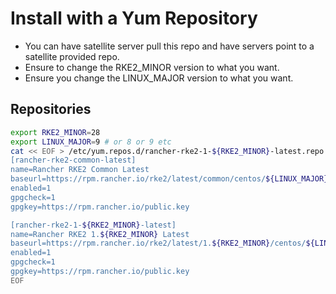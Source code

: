# Install with a Yum Repository
- You can have satellite server pull this repo and have servers point to a satellite provided repo.
- Ensure to change the RKE2_MINOR version to what you want.
- Ensure you change the LINUX_MAJOR version to what you want.

## Repositories
```sh
export RKE2_MINOR=28
export LINUX_MAJOR=9 # or 8 or 9 etc
cat << EOF > /etc/yum.repos.d/rancher-rke2-1-${RKE2_MINOR}-latest.repo
[rancher-rke2-common-latest]
name=Rancher RKE2 Common Latest
baseurl=https://rpm.rancher.io/rke2/latest/common/centos/${LINUX_MAJOR}/noarch
enabled=1
gpgcheck=1
gpgkey=https://rpm.rancher.io/public.key

[rancher-rke2-1-${RKE2_MINOR}-latest]
name=Rancher RKE2 1.${RKE2_MINOR} Latest
baseurl=https://rpm.rancher.io/rke2/latest/1.${RKE2_MINOR}/centos/${LINUX_MAJOR}/x86_64
enabled=1
gpgcheck=1
gpgkey=https://rpm.rancher.io/public.key
EOF
```
